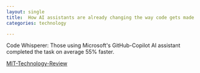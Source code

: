 ```yaml
---
layout: single
title:  How AI assistants are already changing the way code gets made
categories: technology

---
```

Code Whisperer: Those using Microsoft's GitHub-Copilot AI assistant completed the task on average 55% faster.  


[MIT-Technology-Review](https://www.technologyreview.com/2023/12/06/1084457/ai-assistants-copilot-changing-code-software-development-github-openai/)